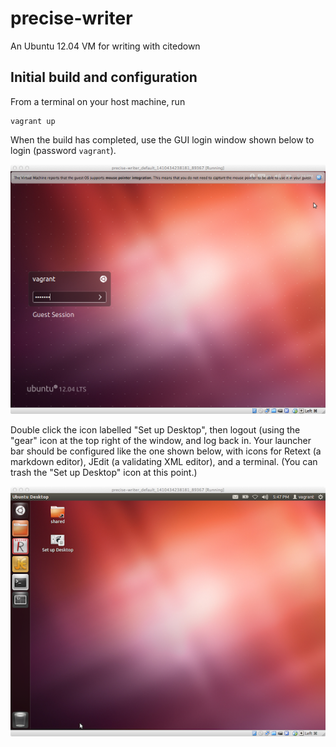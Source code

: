 precise-writer
==============

An Ubuntu 12.04 VM for writing with citedown

## Initial build and configuration

From a terminal on your host machine, run

    vagrant up
    
When the build has completed, use the GUI login window shown below to login (password `vagrant`).


![Login screen](imgs/login.png)

Double click the icon labelled "Set up Desktop", then logout (using the "gear" icon at the
top right of the window, and log back in.  Your launcher bar should be configured like the one 
shown below, with icons for Retext (a markdown editor), JEdit (a validating XML editor), and
a terminal.  (You can trash the "Set up Desktop" icon at this point.)

![Final state](imgs/finalstate.png)

